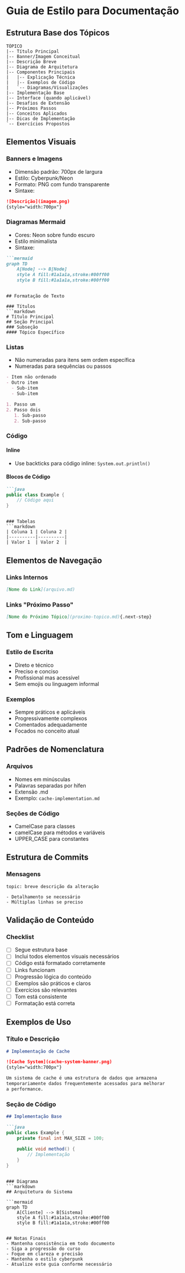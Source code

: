 # Guia de Estilo para Documentação

## Estrutura Base dos Tópicos

```ascii
TÓPICO
|-- Título Principal
|-- Banner/Imagem Conceitual
|-- Descrição Breve
|-- Diagrama de Arquitetura
|-- Componentes Principais
|   |-- Explicação Técnica
|   |-- Exemplos de Código
|   `-- Diagramas/Visualizações
|-- Implementação Base
|-- Interface (quando aplicável)
|-- Desafios de Extensão
|-- Próximos Passos
|-- Conceitos Aplicados
|-- Dicas de Implementação
`-- Exercícios Propostos
```

## Elementos Visuais

### Banners e Imagens
- Dimensão padrão: 700px de largura
- Estilo: Cyberpunk/Neon
- Formato: PNG com fundo transparente
- Sintaxe:
```markdown
![Descrição](imagem.png)
{style="width:700px"}
```

### Diagramas Mermaid
- Cores: Neon sobre fundo escuro
- Estilo minimalista
- Sintaxe:
```markdown
```mermaid
graph TD
    A[Node] --> B[Node]
    style A fill:#1a1a1a,stroke:#00ff00
    style B fill:#1a1a1a,stroke:#00ff00
```
```

## Formatação de Texto

### Títulos
```markdown
# Título Principal
## Seção Principal
### Subseção
#### Tópico Específico
```

### Listas
- Não numeradas para itens sem ordem específica
- Numeradas para sequências ou passos

```markdown
- Item não ordenado
- Outro item
  - Sub-item
  - Sub-item

1. Passo um
2. Passo dois
   1. Sub-passo
   2. Sub-passo
```

### Código

#### Inline
- Use backticks para código inline: `System.out.println()`

#### Blocos de Código
```markdown
```java
public class Example {
    // Código aqui
}
```
```

### Tabelas
```markdown
| Coluna 1 | Coluna 2 |
|----------|----------|
| Valor 1  | Valor 2  |
```

## Elementos de Navegação

### Links Internos
```markdown
[Nome do Link](arquivo.md)
```

### Links "Próximo Passo"
```markdown
[Nome do Próximo Tópico](proximo-topico.md){.next-step}
```

## Tom e Linguagem

### Estilo de Escrita
- Direto e técnico
- Preciso e conciso
- Profissional mas acessível
- Sem emojis ou linguagem informal

### Exemplos
- Sempre práticos e aplicáveis
- Progressivamente complexos
- Comentados adequadamente
- Focados no conceito atual

## Padrões de Nomenclatura

### Arquivos
- Nomes em minúsculas
- Palavras separadas por hífen
- Extensão .md
- Exemplo: `cache-implementation.md`

### Seções de Código
- CamelCase para classes
- camelCase para métodos e variáveis
- UPPER_CASE para constantes

## Estrutura de Commits

### Mensagens
```
topic: breve descrição da alteração

- Detalhamento se necessário
- Múltiplas linhas se preciso
```

## Validação de Conteúdo

### Checklist
- [ ] Segue estrutura base
- [ ] Inclui todos elementos visuais necessários
- [ ] Código está formatado corretamente
- [ ] Links funcionam
- [ ] Progressão lógica do conteúdo
- [ ] Exemplos são práticos e claros
- [ ] Exercícios são relevantes
- [ ] Tom está consistente
- [ ] Formatação está correta

## Exemplos de Uso

### Título e Descrição
```markdown
# Implementação de Cache

![Cache System](cache-system-banner.png)
{style="width:700px"}

Um sistema de cache é uma estrutura de dados que armazena 
temporariamente dados frequentemente acessados para melhorar 
a performance.
```

### Seção de Código
```markdown
## Implementação Base

```java
public class Example {
    private final int MAX_SIZE = 100;
    
    public void method() {
        // Implementação
    }
}
```
```

### Diagrama
```markdown
## Arquitetura do Sistema

```mermaid
graph TD
    A[Cliente] --> B[Sistema]
    style A fill:#1a1a1a,stroke:#00ff00
    style B fill:#1a1a1a,stroke:#00ff00
```
```

## Notas Finais
- Mantenha consistência em todo documento
- Siga a progressão do curso
- Foque em clareza e precisão
- Mantenha o estilo cyberpunk
- Atualize este guia conforme necessário